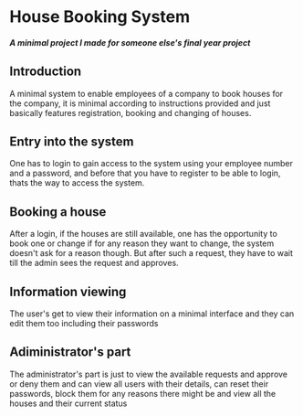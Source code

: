 <h1>House Booking System</h1>
<h5>A minimal project I made for someone else's final year project</h5>
<h2>Introduction</h2>
<p>A minimal system to enable employees of a company to book houses for the company, it is minimal according to instructions provided and just basically features registration, booking and changing of houses.</p>
<h2>Entry into the system</h2>
<p>One has to login to gain access to the system using your employee number and a password, and before that you have to register to be able to login, thats the way to access the system.</p>
<h2>Booking a house</h2>
<p>After a login, if the houses are still available, one has the opportunity to book one or change if for any reason they want to change, the system doesn't ask for a reason though. But after such a request, they have to wait till the admin sees the request and approves.</p>
<h2>Information viewing</h2>
<p>The user's get to view their information on a minimal interface and they can edit them too including their passwords</p>
<h2>Adiministrator's part</h2>
<p>The administrator's part is just to view the available requests and approve or deny them and can view all users with their details, can reset their passwords, block them for any reasons there might be and view all the houses and their current status</p>